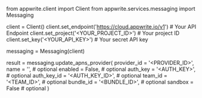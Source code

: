from appwrite.client import Client
from appwrite.services.messaging import Messaging

client = Client()
client.set_endpoint('https://cloud.appwrite.io/v1') # Your API Endpoint
client.set_project('<YOUR_PROJECT_ID>') # Your project ID
client.set_key('<YOUR_API_KEY>') # Your secret API key

messaging = Messaging(client)

result = messaging.update_apns_provider(
    provider_id = '<PROVIDER_ID>',
    name = '<NAME>', # optional
    enabled = False, # optional
    auth_key = '<AUTH_KEY>', # optional
    auth_key_id = '<AUTH_KEY_ID>', # optional
    team_id = '<TEAM_ID>', # optional
    bundle_id = '<BUNDLE_ID>', # optional
    sandbox = False # optional
)
